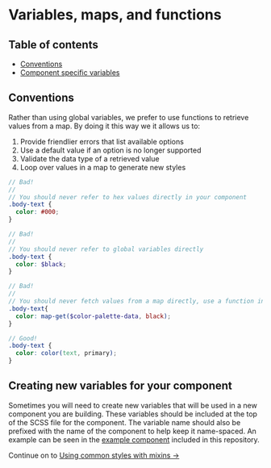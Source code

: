 # Variables, maps, and functions

## Table of contents
* [Conventions](#conventions)
* [Component specific variables](#creating-new-variables-for-your-component)

## Conventions
Rather than using global variables, we prefer to use functions to retrieve values from a map. By doing it this way we it allows us to:

1. Provide friendlier errors that list available options
1. Use a default value if an option is no longer supported
1. Validate the data type of a retrieved value
1. Loop over values in a map to generate new styles

```scss
// Bad!
//
// You should never refer to hex values directly in your component
.body-text {
  color: #000;
}

// Bad!
//
// You should never refer to global variables directly
.body-text {
  color: $black;
}

// Bad!
//
// You should never fetch values from a map directly, use a function instead
.body-text{
  color: map-get($color-palette-data, black);
}

// Good!
.body-text {
  color: color(text, primary);
}
```

## Creating new variables for your component
Sometimes you will need to create new variables that will be used in a new component you are building. These variables should be included at the top of the SCSS file for the component. The variable name should also be prefixed with the name of the component to help keep it name-spaced. An example can be seen in the [example component](../building-a-component/sample-component.scss) included in this repository.

Continue on to [Using common styles with mixins →](../using-common-styles-with-mixins)
